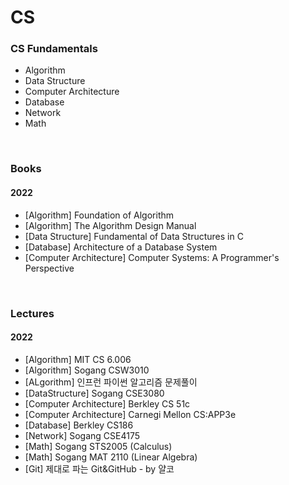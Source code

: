 # CS

### CS Fundamentals
   - Algorithm
   - Data Structure
   - Computer Architecture
   - Database
   - Network
   - Math

<br>

### Books
#### 2022
   - [Algorithm] Foundation of Algorithm
   - [Algorithm] The Algorithm Design Manual
   - [Data Structure] Fundamental of Data Structures in C
   - [Database] Architecture of a Database System
   - [Computer Architecture] Computer Systems: A Programmer's Perspective

<br>

### Lectures
#### 2022
   - [Algorithm] MIT CS 6.006
   - [Algorithm] Sogang CSW3010
   - [ALgorithm] 인프런 파이썬 알고리즘 문제풀이
   - [DataStructure] Sogang CSE3080
   - [Computer Architecture] Berkley CS 51c
   - [Computer Architecture] Carnegi Mellon CS:APP3e
   - [Database] Berkley CS186
   - [Network] Sogang CSE4175
   - [Math] Sogang STS2005 (Calculus)
   - [Math] Sogang MAT 2110 (Linear Algebra)
   - [Git] 제대로 파는 Git&GitHub - by 얄코
